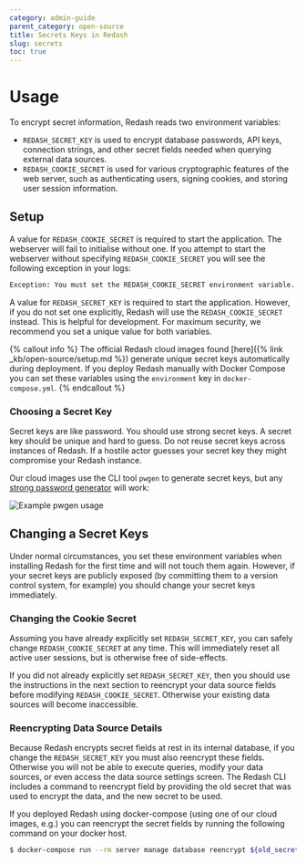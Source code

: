 ```yaml
---
category: admin-guide
parent_category: open-source
title: Secrets Keys in Redash
slug: secrets
toc: true
---
```


# Usage
To encrypt secret information, Redash reads two environment variables:

- `REDASH_SECRET_KEY` is used to encrypt database passwords, API keys, connection strings, and other secret fields needed when querying external data sources. 
- `REDASH_COOKIE_SECRET` is used for various cryptographic features of the web server, such as authenticating users, signing cookies, and storing user session information.

## Setup

A value for `REDASH_COOKIE_SECRET` is required to start the application. The webserver will fail to initialise without one. If you attempt to start the webserver without specifying `REDASH_COOKIE_SECRET` you will see the following exception in your logs:

```bash
Exception: You must set the REDASH_COOKIE_SECRET environment variable.
```

A value for `REDASH_SECRET_KEY` is required to start the application. However, if you do not set one explicitly, Redash will use the `REDASH_COOKIE_SECRET` instead. This is helpful for development. For maximum security, we recommend you set a unique value for both variables.

{% callout info %}
The official Redash cloud images found [here]({% link _kb/open-source/setup.md %}) generate unique secret keys automatically during deployment. If you deploy Redash manually with Docker Compose you can set these variables using the `environment` key in `docker-compose.yml`.
{% endcallout %}

### Choosing a Secret Key

Secret keys are like password. You should use strong secret keys. A secret key should be unique and hard to guess. Do not reuse secret keys across instances of Redash. If a hostile actor guesses your secret key they might compromise your Redash instance. 

Our cloud images use the CLI tool `pwgen` to generate secret keys, but any [strong password generator](https://duckduckgo.com/?q=pwgen+32+strong) will work:

![Example pwgen usage](/assets/images/docs/gitbook/pwgen-example.png)

## Changing a Secret Keys

Under normal circumstances, you set these environment variables when installing Redash for the first time and will not touch them again. However, if your secret keys are publicly exposed (by committing them to a version control system, for example) you should change your secret keys immediately.

### Changing the Cookie Secret

Assuming you have already explicitly set `REDASH_SECRET_KEY`, you can safely change `REDASH_COOKIE_SECRET` at any time. This will immediately reset all active user sessions, but is otherwise free of side-effects.

If you did not already explicitly set `REDASH_SECRET_KEY`, then you should use the instructions in the next section to reencrypt your data source fields before modifying `REDASH_COOKIE_SECRET`. Otherwise your existing data sources will become inaccessible.

### Reencrypting Data Source Details

Because Redash encrypts secret fields at rest in its internal database, if you change the `REDASH_SECRET_KEY` you must also reencrypt these fields. Otherwise you will not be able to execute queries, modify your data sources, or even access the data source settings screen. The Redash CLI includes a command to reencrypt field by providing the old secret that was used to encrypt the data, and the new secret to be used.

If you deployed Redash using docker-compose (using one of our cloud images, e.g.) you can reencrypt the secret fields by running the following command on your docker host.

```bash
$ docker-compose run --rm server manage database reencrypt ${old_secret} ${new_secret}
```
